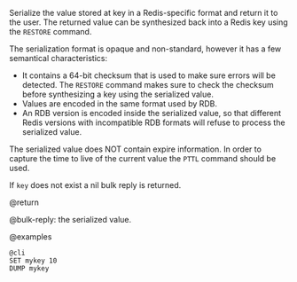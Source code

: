 Serialize the value stored at key in a Redis-specific format and return it to the user. The returned value can be synthesized back into a Redis key using the `RESTORE` command.

The serialization format is opaque and non-standard, however it has a few semantical characteristics:

* It contains a 64-bit checksum that is used to make sure errors will be detected. The `RESTORE` command makes sure to check the checksum before synthesizing a key using the serialized value.
* Values are encoded in the same format used by RDB.
* An RDB version is encoded inside the serialized value, so that different Redis versions with incompatible RDB formats will refuse to process the serialized value.

The serialized value does NOT contain expire information. In order to capture the time to live of the current value the `PTTL` command should be used.

If `key` does not exist a nil bulk reply is returned.

@return

@bulk-reply: the serialized value.

@examples

    @cli
    SET mykey 10
    DUMP mykey
